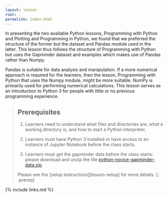 ```yaml
---
layout: lesson
root: .
permalink: index.html
---
```




In presenting the two available Python lessons, Programming with Python and Plotting and Programming in Python, we found that we preferred the structure of the former but the dataset and Pandas module used in the latter. This lesson thus follows the structure of Programming with Python but uses the Gapminder dataset and examples which makes use of Pandas rather than Numpy.

Pandas is suitable for data analysis and manipulation. If a more numerical approach is required for the learners, then the lesson, Programming with Python that uses the Numpy module, might be more suitable. NumPy is primarily used for performing numerical calculations. This lesson serves as an introduction to Python 3 for people with little or no previous programming experience.

> ## Prerequisites
>
> 1.  Learners need to understand what files and directories are,
>     what a working directory is,
>     and how to start a Python interpreter,
>     
> 2.  Learners must have Python 3 installed or have access to an instance of Jupyter Notebook before the class starts.
>
> 3.  Learners must get the gapminder data before the class starts:
>   please download and unzip the file
>   [python-novice-gapminder-data.zip](files/python-novice-gapminder-data.zip).
>   
>   Please see the [setup instructions][lesson-setup]
>   for more details.
>   {: .prereq}
>   


{% include links.md %}
